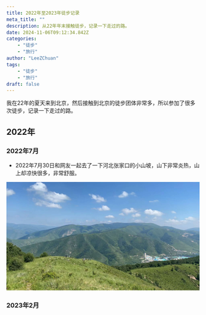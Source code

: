 ```yaml
---
title: 2022年至2023年徒步记录
meta_title: ""
description: 从22年年末接触徒步，记录一下走过的路。
date: 2024-11-06T09:12:34.842Z
categories:
    - "徒步"
    - "旅行"
author: "LeeZChuan"
tags:
    - "徒步"
    - "旅行"
draft: false
---
```



我在22年的夏天来到北京，然后接触到北京的徒步团体非常多，所以参加了很多次徒步，记录一下走过的路。

## 2022年

### 2022年7月

- 2022年7月30日和网友一起去了一下河北张家口的小山坡，山下非常炎热，山上却凉快很多，非常舒服。

![张家口](image.png)

### 2023年2月
